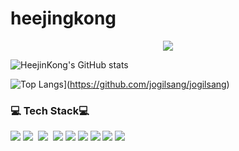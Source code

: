 # heejingkong
<!--타이틀 부분-->
<div align="center">
  <img src="https://capsule-render.vercel.app/api?type=waving&color=auto&height=400&text=Welcom!&desc=Hi%20there!%20I'm%20Heejin%20Kong😄&fontColor=d6ace" />
</div>

![HeejinKong's GitHub stats](https://github-readme-stats.vercel.app/api?username=heejinkong&show_icons=true&bg_color=00000000)

![Top Langs](https://github-readme-stats.vercel.app/api/top-langs/?username=heejinkong&langs_count=10&layout=compact&theme=00000000)](https://github.com/jogilsang/jogilsang)
<!--내용 부분-->
<h3> 💻 Tech Stack💻 </h3>
<img src="https://img.shields.io/badge/spring-6DB33F?style=for-the-badge&logo=spring&logoColor=white">
<img src="https://img.shields.io/badge/react-20232a.svg?style=for-the-badge&logo=react&logoColor=61DAFB" />&nbsp
<img src="https://img.shields.io/badge/vue.js-4FC08D?style=for-the-badge&logo=Vue.js&logoColor=white">&nbsp
  <img 
src="https://img.shields.io/badge/javascript-F7DF1E.svg?style=for-the-badge&logo=javascript&logoColor=20232a" />
<img src="https://img.shields.io/badge/typescript-007ACC.svg?style=for-the-badge&logo=typescript&logoColor=white" />
  <img src="https://img.shields.io/badge/html5-E34F26.svg?style=for-the-badge&logo=html5&logoColor=white" />
<img src="https://img.shields.io/badge/styled--components-DB7093?style=for-the-badge&logo=styled-components&logoColor=ffd35b" />
  <img src="https://img.shields.io/badge/css3-1572B6.svg?style=for-the-badge&logo=css3&logoColor=white" />
<img src="https://img.shields.io/badge/sap-0FAAFF?style=for-the-badge&logo=SAP&logoColor=0FAAFF" />
